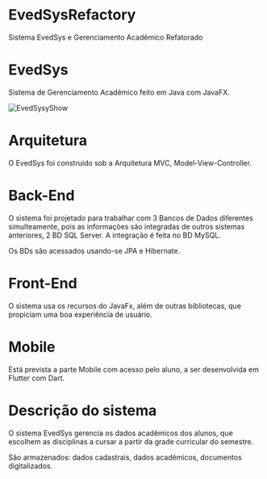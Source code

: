 # EvedSysRefactory
Sistema EvedSys e Gerenciamento Acadêmico Refatorado
# EvedSys
Sistema de Gerenciamento Acadêmico feito em Java com JavaFX.

![EvedSysyShow](https://user-images.githubusercontent.com/45493713/119234539-d99adb80-bb04-11eb-8690-4fc34433ecfa.png)

# Arquitetura
O EvedSys foi construído sob a Arquitetura MVC, Model-View-Controller.

# Back-End
O sistema foi projetado para trabalhar com 3 Bancos de Dados diferentes simulteamente, pois as informações são integradas de outros sistemas anteriores, 2 BD SQL Server.
A integração é feita no BD MySQL.

Os BDs são acessados usando-se JPA e Hibernate.

# Front-End
O sistema usa os recursos do JavaFx, além de outras bibliotecas, que propiciam uma boa experiência de usuário.

# Mobile
Está prevista a parte Mobile com acesso pelo aluno, a ser desenvolvida em Flutter com Dart.

# Descrição do sistema
O sistema EvedSys gerencia os dados acadêmicos dos alunos, que escolhem as disciplinas a cursar a partir da grade curricular do semestre.

Sâo armazenados: dados cadastrais, dados acadêmicos, documentos digitalizados.











